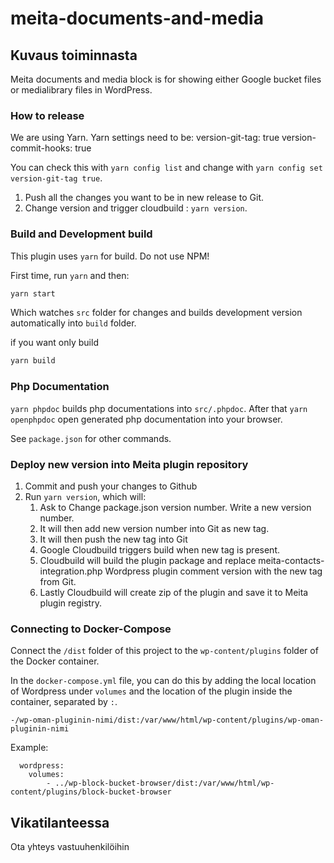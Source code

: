 # meita-documents-and-media

## Kuvaus toiminnasta

Meita documents and media block is for showing either Google bucket files or medialibrary files in WordPress.

### How to release

We are using Yarn. Yarn settings need to be:
version-git-tag: true
version-commit-hooks: true

You can check this with `yarn config list` and change with `yarn config set version-git-tag true`.

1. Push all the changes you want to be in new release to Git.
2. Change version and trigger cloudbuild : `yarn version`.

### Build and Development build

This plugin uses `yarn` for build. Do not use NPM!

First time, run `yarn` and then:

```bash
yarn start
```

Which watches `src` folder for changes and builds development version automatically into `build` folder.

if you want only build

```bash
yarn build
```

### Php Documentation

`yarn phpdoc` builds php documentations into `src/.phpdoc`. After that `yarn openphpdoc` open generated php documentation into your browser.

See `package.json` for other commands.

### Deploy new version into Meita plugin repository

1. Commit and push your changes to Github
2. Run `yarn version`, which will:
   1. Ask to Change package.json version number. Write a new version number.
   2. It will then add new version number into Git as new tag.
   3. It will then push the new tag into Git
   4. Google Cloudbuild triggers build when new tag is present.
   5. Cloudbuild will build the plugin package and replace meita-contacts-integration.php Wordpress plugin comment version with the new tag from Git.
   6. Lastly Cloudbuild will create zip of the plugin and save it to Meita plugin registry.

### **Connecting to Docker-Compose**

Connect the `/dist` folder of this project to the `wp-content/plugins` folder of the Docker container.

In the `docker-compose.yml` file, you can do this by adding the local location of Wordpress under `volumes` and the location of the plugin inside the container, separated by `:`.

`-/wp-oman-pluginin-nimi/dist:/var/www/html/wp-content/plugins/wp-oman-pluginin-nimi`

Example:

      wordpress:
        volumes:
            - ../wp-block-bucket-browser/dist:/var/www/html/wp-content/plugins/block-bucket-browser

## Vikatilanteessa

Ota yhteys vastuuhenkilöihin
